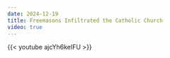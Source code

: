 ```yaml
---
date: 2024-12-19
title: Freemasons Infiltrated the Catholic Church
video: true
---
```



{{< youtube ajcYh6keIFU >}}
